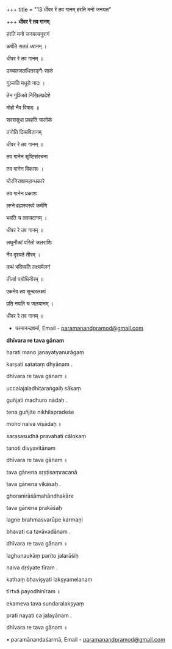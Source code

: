 +++
title = "13 धीवर रे तव गानम् हरति मनो जनयत"

+++
**धीवर रे तव गानम्**

हरति मनो जनयत्यनुरागं

कर्षति सततं ध्यानम् ।

धीवर रे तव गानम् ॥

 उच्चलजलधितरङ्गैः साकं

 गुञ्जति मधुरो नादः ।

 तेन गुञ्जिते निखिलप्रदेशे

 मोहो नैव विषादः ॥

 सरससुधा प्रवहति चालोकं

 तनोति दिव्यवितानम्

 धीवर रे तव गानम् ॥

तव गानेन सृष्टिसंरचना

तव गानेन विकासः ।

घोरनिराशामहान्धकारे

तव गानेन प्रकाशः

लग्ने ब्रह्मस्वरूपे कर्मणि

भवति च तवावदानम् ।

धीवर रे तव गानम् ॥

 लघुनौकां परितो जलराशिः

 नैव दृश्यते तीरम् ।

 कथं भविष्यति लक्ष्यमेलनं

 तीर्त्वा पयोधिनीरम् ॥

 एकमेव तव सुन्दरलक्ष्यं

 प्रति नयति च जलयानम् ।

 धीवर रे तव गानम् ॥

- परमानन्दशर्मा, Email -
  [paramanandpramod@gmail.com](mailtoःparamanandpramod@gmail.com)

**dhīvara re tava gānam**

harati mano janayatyanurāgaṃ

karṣati satataṃ dhyānam .

dhīvara re tava gānam ॥

 uccalajaladhitaraṅgaiḥ sākaṃ

 guñjati madhuro nādaḥ .

 tena guñjite nikhilapradeśe

 moho naiva viṣādaḥ ॥

 sarasasudhā pravahati cālokaṃ

 tanoti divyavitānam

 dhīvara re tava gānam ॥

tava gānena sṛṣṭisaṃracanā

tava gānena vikāsaḥ .

ghoranirāśāmahāndhakāre

tava gānena prakāśaḥ

lagne brahmasvarūpe karmaṇi

bhavati ca tavāvadānam .

dhīvara re tava gānam ॥

 laghunaukāṃ parito jalarāśiḥ

 naiva dṛśyate tīram .

 kathaṃ bhaviṣyati lakṣyamelanaṃ

 tīrtvā payodhinīram ॥

 ekameva tava sundaralakṣyaṃ

 prati nayati ca jalayānam .

 dhīvara re tava gānam ॥

• paramānandaśarmā, Email - paramanandpramod@gmail.com
